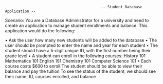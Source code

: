                                                 -- Student Database Application --

Scenario: You are a Database Administrator for a university and need to create an application to manage student enrollments and balance.
This application would do the following:

• Ask the user how many new students will be added to the database
• The user should be prompted to enter the name and year for each student
• The student should have a 5-digit unique ID, with the first number being their grade level
• A student can enroll in the following courses:
History 101
Mathematics 101
English 191
Chemistry 101
Computer Science 101
• Each course costs $600 to enroll
The student should be able to view their balance and pay the tuition
To see the status of the student, we should see their name, ID, courses enrolled, and balance
